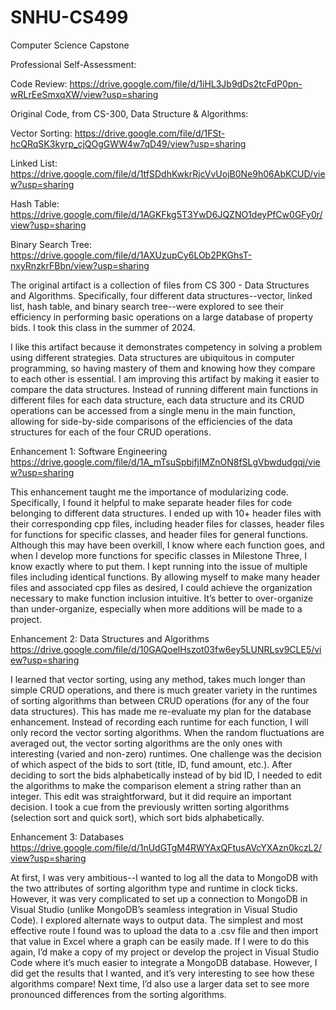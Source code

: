 # SNHU-CS499
Computer Science Capstone

Professional Self-Assessment:


Code Review:
https://drive.google.com/file/d/1iHL3Jb9dDs2tcFdP0pn-wRLrEeSmxqXW/view?usp=sharing

Original Code, from CS-300, Data Structure & Algorithms:

Vector Sorting: https://drive.google.com/file/d/1FSt-hcQRqSK3kyrp_cjQOgGWW4w7qD49/view?usp=sharing

Linked List: https://drive.google.com/file/d/1tfSDdhKwkrRjcVvUojB0Ne9h06AbKCUD/view?usp=sharing

Hash Table: https://drive.google.com/file/d/1AGKFkg5T3YwD6JQZNO1deyPfCw0GFy0r/view?usp=sharing

Binary Search Tree: https://drive.google.com/file/d/1AXUzupCy6LOb2PKGhsT-nxyRnzkrFBbn/view?usp=sharing

The original artifact is a collection of files from CS 300 - Data Structures and Algorithms. Specifically, four different data structures--vector, linked list, hash table, and binary search tree--were explored to see their efficiency in performing basic operations on a large database of property bids. I took this class in the summer of 2024.

I like this artifact because it demonstrates competency in solving a problem using different strategies. Data structures are ubiquitous in computer programming, so having mastery of them and knowing how they compare to each other is essential. I am improving this artifact by making it easier to compare the data structures. Instead of running different main functions in different files for each data structure, each data structure and its CRUD operations can be accessed from a single menu in the main function, allowing for side-by-side comparisons of the efficiencies of the data structures for each of the four CRUD operations. 

Enhancement 1: Software Engineering
https://drive.google.com/file/d/1A_mTsuSpbifjIMZnON8fSLgVbwdudgqj/view?usp=sharing

This enhancement taught me the importance of modularizing code. Specifically, I found it helpful to make separate header files for code belonging to different data structures. I ended up with 10+ header files with their corresponding cpp files, including header files for classes, header files for functions for specific classes, and header files for general functions. Although this may have been overkill, I know where each function goes, and when I develop more functions for specific classes in Milestone Three, I know exactly where to put them. I kept running into the issue of multiple files including identical functions. By allowing myself to make many header files and associated cpp files as desired, I could achieve the organization necessary to make function inclusion intuitive. It’s better to over-organize than under-organize, especially when more additions will be made to a project.


Enhancement 2: Data Structures and Algorithms
https://drive.google.com/file/d/10GAQoelHszot03fw6ey5LUNRLsv9CLE5/view?usp=sharing

I learned that vector sorting, using any method, takes much longer than simple CRUD operations, and there is much greater variety in the runtimes of sorting algorithms than between CRUD operations (for any of the four data structures). This has made me re-evaluate my plan for the database enhancement. Instead of recording each runtime for each function, I will only record the vector sorting algorithms. When the random fluctuations are averaged out, the vector sorting algorithms are the only ones with interesting (varied and non-zero) runtimes. One challenge was the decision of which aspect of the bids to sort (title, ID, fund amount, etc.). After deciding to sort the bids alphabetically instead of by bid ID, I needed to edit the algorithms to make the comparison element a string rather than an integer. This edit was straightforward, but it did require an important decision. I took a cue from the previously written sorting algorithms (selection sort and quick sort), which sort bids alphabetically.

Enhancement 3: Databases
https://drive.google.com/file/d/1nUdGTgM4RWYAxQFtusAVcYXAzn0kczL2/view?usp=sharing

At first, I was very ambitious--I wanted to log all the data to MongoDB with the two attributes of sorting algorithm type and runtime in clock ticks. However, it was very complicated to set up a connection to MongoDB in Visual Studio (unlike MongoDB’s seamless integration in Visual Studio Code). I explored alternate ways to output data. The simplest and most effective route I found was to upload the data to a .csv file and then import that value in Excel where a graph can be easily made. If I were to do this again, I’d make a copy of my project or develop the project in Visual Studio Code where it’s much easier to integrate a MongoDB database. However, I did get the results that I wanted, and it’s very interesting to see how these algorithms compare! Next time, I’d also use a larger data set to see more pronounced differences from the sorting algorithms.
